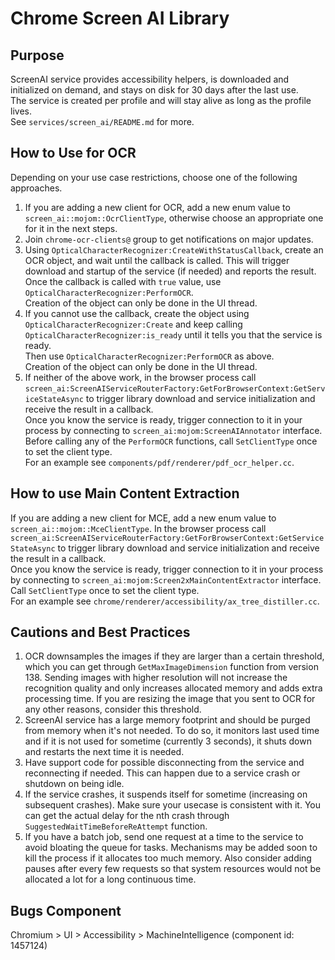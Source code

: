 # Chrome Screen AI Library

## Purpose
ScreenAI service provides accessibility helpers, is downloaded and initialized
on demand, and stays on disk for 30 days after the last use.\
The service is created per profile and will stay alive as long as the profile
lives.\
See `services/screen_ai/README.md` for more.

## How to Use for OCR
Depending on your use case restrictions, choose one of the following
approaches.
1. If you are adding a new client for OCR, add a new enum value to
   `screen_ai::mojom::OcrClientType`, otherwise choose an appropriate one for it
   in the next steps.
1. Join `chrome-ocr-clients@` group to get notifications on major updates.
1. Using `OpticalCharacterRecognizer:CreateWithStatusCallback`, create an OCR
   object, and wait until the callback is called. This will trigger download
   and startup of the service (if needed) and reports the result.\
   Once the callback is called with `true` value, use
   `OpticalCharacterRecognizer:PerformOCR`.\
   Creation of the object can only be done in the UI thread.
1. If you cannot use the callback, create the object using
   `OpticalCharacterRecognizer:Create` and keep calling
   `OpticalCharacterRecognizer:is_ready` until it tells you that the service
   is ready.\
   Then use `OpticalCharacterRecognizer:PerformOCR` as above.\
   Creation of the object can only be done in the UI thread.
1. If neither of the above work, in the browser process call
   `screen_ai:ScreenAIServiceRouterFactory:GetForBrowserContext:GetServiceStateAsync`
   to trigger library download and service initialization and receive the result
   in a callback.\
   Once you know the service is ready, trigger connection to it in your process
   by connecting to `screen_ai:mojom:ScreenAIAnnotator` interface.\
   Before calling any of the `PerformOCR` functions, call `SetClientType` once
   to set the client type.\
   For an example see `components/pdf/renderer/pdf_ocr_helper.cc`.

## How to use Main Content Extraction
If you are adding a new client for MCE, add a new enum value to
`screen_ai::mojom::MceClientType`.
In the browser process call
`screen_ai:ScreenAIServiceRouterFactory:GetForBrowserContext:GetServiceStateAsync`
to trigger library download and service initialization and receive the result in
a callback.\
Once you know the service is ready, trigger connection to it in your process by
connecting to `screen_ai:mojom:Screen2xMainContentExtractor` interface.\
Call `SetClientType` once to set the client type.\
For an example see `chrome/renderer/accessibility/ax_tree_distiller.cc`.

## Cautions and Best Practices
1. OCR downsamples the images if they are larger than a certain threshold, which
   you can get through `GetMaxImageDimension` function from version 138. Sending
   images with higher resolution will not increase the recognition quality and
   only increases allocated memory and adds extra processing time. If you are
   resizing the image that you sent to OCR for any other reasons, consider this
   threshold.
1. ScreenAI service has a large memory footprint and should be purged from
   memory when it's not needed. To do so, it monitors last used time and if it
   is not used for sometime (currently 3 seconds), it shuts down and restarts
   the next time it is needed.
1. Have support code for possible disconnecting from the service and
   reconnecting if needed. This can happen due to a service crash or shutdown on
   being idle.
1. If the service crashes, it suspends itself for sometime (increasing on
   subsequent crashes). Make sure your usecase is consistent with it. You can
   get the actual delay for the nth crash through
   `SuggestedWaitTimeBeforeReAttempt` function.
1. If you have a batch job, send one request at a time to the service to avoid
   bloating the queue for tasks. Mechanisms may be added soon to kill the
   process if it allocates too much memory. Also consider adding pauses after
   every few requests so that system resources would not be allocated a lot for
   a long continuous time.

## Bugs Component
  Chromium > UI > Accessibility > MachineIntelligence (component id: 1457124)
